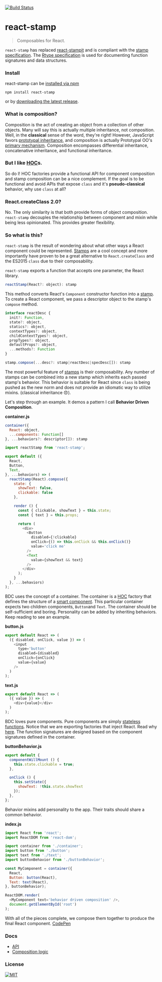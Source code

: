 [![Build Status](https://travis-ci.org/stampit-org/react-stamp.svg)](https://travis-ci.org/stampit-org/react-stamp)

# react-stamp
> Composables for React.

`react-stamp` has replaced [react-stampit](https://github.com/stampit-org/react-stampit) and is compliant with the [stamp specification](https://github.com/stampit-org/stamp-specification). The [Rtype specification](https://github.com/ericelliott/rtype#rtype) is used for documenting function signatures and data structures.

### Install

react-stamp can be [installed via npm](https://www.npmjs.com/package/react-stamp)

```
npm install react-stamp
```

or by [downloading the latest release](https://github.com/stampit-org/react-stamp/releases).

### What is composition?

Composition is the act of creating an object from a collection of other objects. Many will say this is actually
multiple inheritance, not composition. Well, in the **classical** sense of the word, they're right! However, JavaScript
favors [prototypal inheritance](https://medium.com/javascript-scene/common-misconceptions-about-inheritance-in-javascript-d5d9bab29b0a), and composition is actually Prototypal OO's [primary mechanism](http://ericleads.com/2013/02/fluent-javascript-three-different-kinds-of-prototypal-oo/). Composition encompasses differential inheritance, concatenative inheritance, and functional inheritance.

### But I like [HOC](https://medium.com/@dan_abramov/mixins-are-dead-long-live-higher-order-components-94a0d2f9e750)s.

So do I! HOC factories provide a functional API for component composition and stamp composition can be a nice complement. If the goal is to be functional and avoid APIs that expose `class` and it's **pseudo-classical** behavior, why use `class` at all?

### React.createClass 2.0?

No. The only similarity is that both provide forms of object composition. `react-stamp` decouples the relationship between component and mixin while being less opinionated. This provides greater flexibility.

### So what is this?

`react-stamp` is the result of wondering about what other ways a React component could be represented. [Stamps](https://github.com/stampit-org/stamp-specification) are a cool concept and more importantly have proven to be a great alternative to `React.createClass` and the ES2015 `class` due to their composability.

`react-stamp` exports a function that accepts one parameter, the React library.

```js
reactStamp(React?: object): stamp
```

This method converts React's `Component` constructor function into a [stamp](https://github.com/stampit-org/stamp-specification). To create a React component, we pass a descriptor object to the stamp's `compose` method.

```js
interface reactDesc {
  init?: Function,
  state?: object,
  statics?: object,
  contextTypes?: object,
  childContextTypes?: object,
  propTypes?: object,
  defaultProps?: object,
  ...methods?: Function
}

stamp.compose(...desc?: stamp|reactDesc|specDesc[]): stamp
```

The most powerful feature of [stamps](https://github.com/stampit-org/stamp-specification) is their composability. Any number of stamps can be combined into a new stamp which inherits each passed stamp's behavior. This behavior is suitable for React since `class` is being pushed as the new norm and does not provide an idiomatic way to utilize mixins. (classical inheritance :disappointed:).

Let's step through an example. It demos a pattern I call **Behavior Driven Composition**.

__container.js__
```js
container({
  React: object,
  ...components: Function[]
}, ...behaviors?: descriptor[]): stamp
```
```js
import reactStamp from 'react-stamp';

export default ({
  React,
  Button,
  Text,
}, ...behaviors) => (
  reactStamp(React).compose({
    state: {
      showText: false,
      clickable: false
    },

    render () {
      const { clickable, showText } = this.state;
      const { text } = this.props;

      return (
        <div>
          <Button
            disabled={!clickable}
            onClick={() => this.onClick && this.onClick()}
            value='click me'
          />
          <Text
            value={showText && text}
          />
        </div>
      );
    }
  }, ...behaviors)
);
```

BDC uses the concept of a container. The container is a [HOC](https://medium.com/@dan_abramov/mixins-are-dead-long-live-higher-order-components-94a0d2f9e750) factory that defines the structure of a [smart component](https://medium.com/@dan_abramov/smart-and-dumb-components-7ca2f9a7c7d0). This particular container expects two children components, `Button`and `Text`. The container should be self-sufficient and boring. Personality can be added by inheriting behaviors. Keep reading to see an example.

__button.js__
```js
export default React => (
  ({ disabled, onClick, value }) => (
    <input
      type='button'
      disabled={disabled}
      onClick={onClick}
      value={value}
    />
  )
);
```

__text.js__
```js
export default React => (
  ({ value }) => (
    <div>{value}</div>
  )
);
```

BDC loves pure components. Pure components are simply [stateless functions](https://facebook.github.io/react/blog/2015/10/07/react-v0.14.html#stateless-functional-components). Notice that we are exporting factories that inject React. Read why [here](https://github.com/ericelliott/react-pure-component-starter#pure-component-factories). The function signatures are designed based on the component signatures defined in the container.

__buttonBehavior.js__
```js
export default {
  componentWillMount () {
    this.state.clickable = true;
  },

  onClick () {
    this.setState({
      showText: !this.state.showText
    });
  },
};
```

Behavior mixins add personality to the app. Their traits should share a common behavior.

__index.js__
```js
import React from 'react';
import ReactDOM from 'react-dom';

import container from './container';
import button from './button';
import text from './text';
import buttonBehavior from './buttonBehavior';

const MyComponent = container({
  React,
  Button: button(React),
  Text: text(React),
}, buttonBehavior);

ReactDOM.render(
  <MyComponent text='behavior driven composition' />,
  document.getElementById('root')
);
```

With all of the pieces complete, we compose them together to produce the final React component. [CodePen](http://codepen.io/troutowicz/pen/BoZqXX?editors=001)

### Docs
* [API](docs/api.md)
* [Composition logic](docs/composition.md)

### License
[![MIT](https://img.shields.io/badge/license-MIT-blue.svg)](http://troutowicz.mit-license.org)
